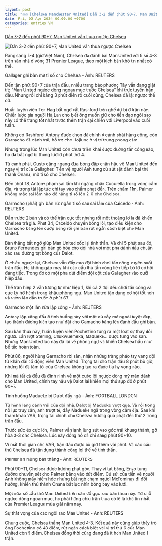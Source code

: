 ```yaml
---
layout: post
title: "🔥🔥 [Chelsea Manchester United] Dẫn 3-2 đến phút 90+7, Man United vẫn thua ngược Chelsea"
date: Fri, 05 Apr 2024 06:00:00 +0700
categories: entries VN
---
```

[Dẫn 3-2 đến phút 90+7, Man United vẫn thua ngược Chelsea](https://tuoitre.vn/dan-3-2-den-phut-90-7-man-united-van-thua-nguoc-chelsea-20240405042451618.htm)

![Dẫn 3-2 đến phút 90+7, Man United vẫn thua ngược Chelsea](https://cdn1.tuoitre.vn/zoom/600_315/471584752817336320/2024/4/5/2024-04-04t195152z1197917218up1ek441j6e4mrtrmadp3soccer-england-che-mun-report-17122648492751958585852-4-271-792-1775-crop-1712264975002666040609.jpg)

Rạng sáng 5-4 (giờ Việt Nam), Chelsea đã đánh bại Man United với tỉ số 4-3 trên sân nhà ở vòng 31 Premier League, theo một kịch bản khó tin nhất có thể.

Gallager ghi bàn mở tỉ số cho Chelsea - Ảnh: REUTERS

Đến tận phút 90+7 của trận đấu, nhiều trang báo phương Tây vẫn đang giật tít: "Man United ngược dòng ngoạn mục trước Chelsea" khi trực tuyến trận đấu. Nhưng rồi chỉ bằng 3 phút điên rồ cuối cùng, Chelsea đã lật ngược thế cờ.

Huấn luyện viên Ten Hag bất ngờ cất Rashford trên ghế dự bị ở trận này. Chiến lược gia người Hà Lan cho biết ông muốn giữ cho tiền đạo ngôi sao này có thể trạng tốt nhất trước thềm trận đại chiến với Liverpool vào cuối tuần.

Không có Rashford, Antony được chọn đá chính ở cánh phải hàng công, còn Garnacho đá cánh trái, hỗ trợ cho Hojlund ở vị trí trung phong cắm.

Nhưng trong lúc Man United còn chưa triển khai được đường tấn công nào, họ đã bất ngờ bị thủng lưới ở phút thứ 4.

Từ cánh phải, Gusto căng ngang đưa bóng đập chân hậu vệ Man United đến ngay vị trí của Gallagher. Tiền vệ người Anh tung cú sút sệt đánh bại thủ thành Onana, mở tỉ số cho Chelsea.

Đến phút 18, Antony phạm sai lầm khi ngáng chân Cucurella trong vòng cấm địa, và trọng tài lập tức chỉ tay vào chấm phạt đền. Trên chấm 11m, Palmer không mắc sai lầm nào để nâng tỉ số lên 2-0 cho Chelsea.

Garnacho (phải) ghi bàn rút ngắn tỉ số sau sai lầm của Caicedo - Ảnh: REUTERS

Dẫn trước 2 bàn và có thế trận cực tốt nhưng rồi một thoáng lơ là đã khiến Chelsea trả giá. Phút 34, Caceido chuyền bóng lỗi, tạo điều kiện cho Garnacho băng lên cướp bóng rồi ghi bàn rút ngắn cách biệt cho Man United.

Bàn thắng bất ngờ giúp Man United xốc lại tinh thần. Và chỉ 5 phút sau đó, Bruno Fernandes ghi bàn gỡ hòa cho đội nhà với một pha đánh đầu chuẩn xác sau đường tạt bóng của Dalot.

Ở chiều ngược lại, Chelsea vẫn đẩy cao đội hình chơi tấn công xuyên suốt trận đấu. Họ không gặp may khi các cầu thủ tấn công liên tiếp bỏ lỡ cơ hội đáng tiếc. Trong đó có một pha dứt điểm dội cột của Gallagher vào cuối hiệp đấu.

Thế trận hiệp 2 vẫn tương tự như hiệp 1, khi cả 2 đội đều chơi tấn công và cực kỳ hớ hênh trong khâu phòng ngự. Man United tận dụng cơ hội tốt hơn và vươn lên dẫn trước ở phút 67.

Garnacho một lần nữa lập công - Ảnh: REUTERS

Antony lập công đầu ở tình huống này với một cú vẩy má ngoài tuyệt đẹp, tạo thành đường kiến tạo như đặt cho Garnacho băng lên đánh đầu ghi bàn.

Sau bàn thua này, huấn luyện viên Pochettino tung ra một loạt sự thay đổi người. Lần lượt Sterling, Chukwuemeka, Madueke... được tung vào sân. Nhưng Man United lúc này đã lùi về phòng ngự và khiến Chelsea hầu như bế tắc hoàn toàn.

Phút 86, người hùng Garnacho rời sân, nhận những tràng pháo tay vang dội từ khán đài cổ động viên Man United. Trọng tài cho trận đấu 8 phút bù giờ, nhưng lối đá tăm tối của Chelsea không tạo ra được tia hy vọng nào.

Khi mà tất cả đều đã đinh ninh về một cuộc lội ngược dòng mỹ mãn dành cho Man United, chính tay hậu vệ Dalot lại khiến mọi thứ sụp đổ ở phút 90+7.

Tình huống Madueke bị Dalot đẩy ngã - Ảnh: FOOTBALL LONDON

Từ hành lang cánh trái của đội nhà, Dalot bị Madueke vượt qua. Và rồi trong nỗ lực truy cản, anh trượt té, đẩy Madueke ngã trong vòng cấm địa. Sau khi tham khảo VAR, trọng tài chính cho Chelsea hưởng quả phạt đền thứ 2 trong trận đấu.

Trước sức ép cực lớn, Palmer vẫn lạnh lùng sút vào góc trái khung thành, gỡ hòa 3-3 cho Chelsea. Lúc này đồng hồ đã chỉ sang phút 90+10.

Vì mất thời gian cho VAR, trận đấu được bù giờ thêm vài phút. Và các cầu thủ Chelsea đã tận dụng thành công lợi thế về tinh thần.

Palmer ăn mừng bàn thắng - Ảnh: REUTERS

Phút 90+11, Chelsea được hưởng phạt góc. Thay vì tạt bổng, Enzo tung đường chuyền sệt cho Palmer băng vào dứt điểm. Cú sút của tiền vệ người Anh không mấy hiểm hóc nhưng bất ngờ chạm người McTominay đi đổi hướng, khiến thủ thành Onana bất lực nhìn bóng bay vào lưới.

Một nửa số cầu thủ Man United trên sân đổ gục sau bàn thua này. Từ chỗ ngược dòng ngoạn mục, họ phải hứng chịu trận thua có lẽ là khó tin nhất của Premier League mùa giải năm nay.

Sự thất vọng của các ngôi sao Man United - Ảnh: REUTERS

Chung cuộc, Chelsea thắng Man United 4-3. Kết quả này cũng giúp thầy trò ông Pochettino có 43 điểm, rút ngắn cách biệt với vị trí thứ 6 của Man United còn 5 điểm. Chelsea đồng thời cũng đang đá ít hơn Man United 1 trận.

